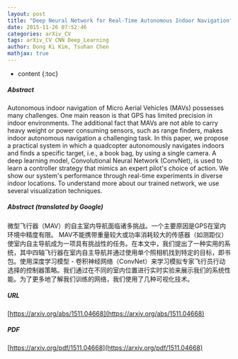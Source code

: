 ```yaml
---
layout: post
title: "Deep Neural Network for Real-Time Autonomous Indoor Navigation"
date: 2015-11-26 07:52:46
categories: arXiv_CV
tags: arXiv_CV CNN Deep_Learning
author: Dong Ki Kim, Tsuhan Chen
mathjax: true
---
```


* content
{:toc}

##### Abstract
Autonomous indoor navigation of Micro Aerial Vehicles (MAVs) possesses many challenges. One main reason is that GPS has limited precision in indoor environments. The additional fact that MAVs are not able to carry heavy weight or power consuming sensors, such as range finders, makes indoor autonomous navigation a challenging task. In this paper, we propose a practical system in which a quadcopter autonomously navigates indoors and finds a specific target, i.e., a book bag, by using a single camera. A deep learning model, Convolutional Neural Network (ConvNet), is used to learn a controller strategy that mimics an expert pilot's choice of action. We show our system's performance through real-time experiments in diverse indoor locations. To understand more about our trained network, we use several visualization techniques.

##### Abstract (translated by Google)
微型飞行器（MAV）的自主室内导航面临诸多挑战。一个主要原因是GPS在室内环境中精度有限。 MAV不能携带重量较大或功率消耗较大的传感器（如测距仪）使室内自主导航成为一项具有挑战性的任务。在本文中，我们提出了一种实用的系统，其中四轴飞行器在室内自主导航并通过使用单个照相机找到特定的目标，即书包。使用深度学习模型 - 卷积神经网络（ConvNet）来学习模拟专家飞行员行动选择的控制器策略。我们通过在不同的室内位置进行实时实验来展示我们的系统性能。为了更多地了解我们训练的网络，我们使用了几种可视化技术。

##### URL
[https://arxiv.org/abs/1511.04668](https://arxiv.org/abs/1511.04668)

##### PDF
[https://arxiv.org/pdf/1511.04668](https://arxiv.org/pdf/1511.04668)

